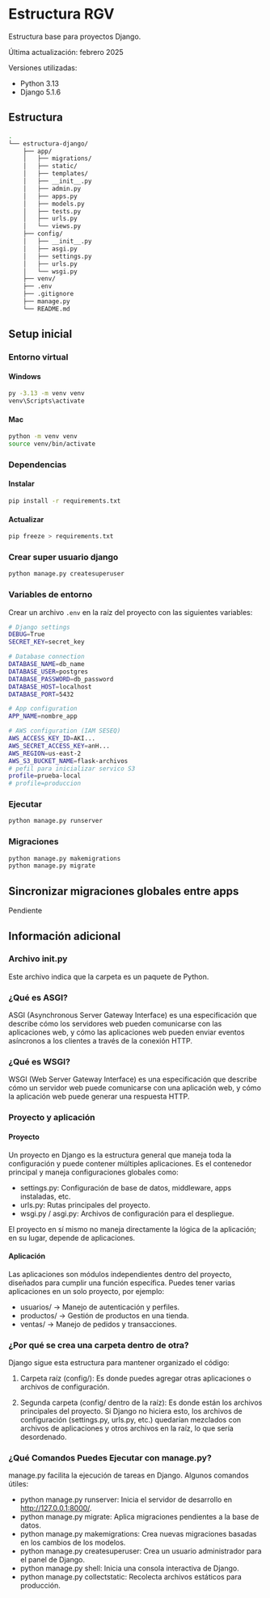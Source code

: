 # Estructura RGV

Estructura base para proyectos Django.

Última actualización: febrero 2025

Versiones utilizadas:

- Python 3.13
- Django 5.1.6

## Estructura

```bash
.
└── estructura-django/
    ├── app/
    │   ├── migrations/
    │   ├── static/
    │   ├── templates/
    │   ├── __init__.py
    │   ├── admin.py
    │   ├── apps.py
    │   ├── models.py
    │   ├── tests.py
    │   ├── urls.py
    │   └── views.py
    ├── config/
    │   ├── __init__.py
    │   ├── asgi.py
    │   ├── settings.py
    │   ├── urls.py
    │   └── wsgi.py
    ├── venv/
    ├── .env
    ├── .gitignore
    ├── manage.py
    └── README.md
```

## Setup inicial

### Entorno virtual

#### Windows

```bash
py -3.13 -m venv venv
venv\Scripts\activate
```

#### Mac

```bash
python -m venv venv
source venv/bin/activate
```

### Dependencias

#### Instalar

```bash
pip install -r requirements.txt
```

#### Actualizar

```bash
pip freeze > requirements.txt
```

### Crear super usuario django

```bash
python manage.py createsuperuser
```

### Variables de entorno

Crear un archivo `.env` en la raíz del proyecto con las siguientes variables:

```bash
# Django settings
DEBUG=True
SECRET_KEY=secret_key

# Database connection
DATABASE_NAME=db_name
DATABASE_USER=postgres
DATABASE_PASSWORD=db_password
DATABASE_HOST=localhost
DATABASE_PORT=5432

# App configuration
APP_NAME=nombre_app

# AWS configuration (IAM SESEQ)
AWS_ACCESS_KEY_ID=AKI...
AWS_SECRET_ACCESS_KEY=anH...
AWS_REGION=us-east-2
AWS_S3_BUCKET_NAME=flask-archivos
# pefil para inicializar servico S3
profile=prueba-local
# profile=produccion
```

### Ejecutar

```bash
python manage.py runserver
```

### Migraciones

```bash
python manage.py makemigrations
python manage.py migrate
```

## Sincronizar migraciones globales entre apps

Pendiente

## Información adicional

### Archivo __init__.py

Este archivo indica que la carpeta es un paquete de Python.

### ¿Qué es ASGI?

ASGI (Asynchronous Server Gateway Interface) es una especificación que describe cómo los servidores web pueden comunicarse con las aplicaciones web, y cómo las aplicaciones web pueden enviar eventos asíncronos a los clientes a través de la conexión HTTP.

### ¿Qué es WSGI?

WSGI (Web Server Gateway Interface) es una especificación que describe cómo un servidor web puede comunicarse con una aplicación web, y cómo la aplicación web puede generar una respuesta HTTP.

### Proyecto y aplicación

#### Proyecto

Un proyecto en Django es la estructura general que maneja toda la configuración y puede contener múltiples aplicaciones. Es el contenedor principal y maneja configuraciones globales como:

- settings.py: Configuración de base de datos, middleware, apps instaladas, etc.
- urls.py: Rutas principales del proyecto.
- wsgi.py / asgi.py: Archivos de configuración para el despliegue.

El proyecto en sí mismo no maneja directamente la lógica de la aplicación; en su lugar, depende de aplicaciones.

#### Aplicación

Las aplicaciones son módulos independientes dentro del proyecto, diseñados para cumplir una función específica. Puedes tener varias aplicaciones en un solo proyecto, por ejemplo:

- usuarios/ → Manejo de autenticación y perfiles.
- productos/ → Gestión de productos en una tienda.
- ventas/ → Manejo de pedidos y transacciones.

### ¿Por qué se crea una carpeta dentro de otra?

Django sigue esta estructura para mantener organizado el código:

1. Carpeta raíz (config/): Es donde puedes agregar otras aplicaciones o archivos de configuración.

2. Segunda carpeta (config/ dentro de la raíz): Es donde están los archivos principales del proyecto. Si Django no hiciera esto, los archivos de configuración (settings.py, urls.py, etc.) quedarían mezclados con archivos de aplicaciones y otros archivos en la raíz, lo que sería desordenado.

### ¿Qué Comandos Puedes Ejecutar con manage.py?

manage.py facilita la ejecución de tareas en Django. Algunos comandos útiles:

- python manage.py runserver: Inicia el servidor de desarrollo en <http://127.0.0.1:8000/>.
- python manage.py migrate: Aplica migraciones pendientes a la base de datos.
- python manage.py makemigrations: Crea nuevas migraciones basadas en los cambios de los modelos.
- python manage.py createsuperuser: Crea un usuario administrador para el panel de Django.
- python manage.py shell: Inicia una consola interactiva de Django.
- python manage.py collectstatic: Recolecta archivos estáticos para producción.
